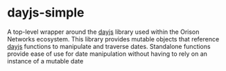 # dayjs-simple

A top-level wrapper around the [dayjs](https://day.js.org/) library used within the Orison Networks ecosystem. This library provides mutable objects that reference [dayjs](https://day.js.org/) functions to manipulate and traverse dates. Standalone functions provide ease of use for date manipulation without having to rely on an instance of a mutable date
